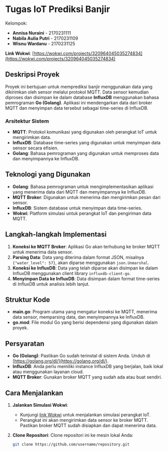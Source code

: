 # Tugas IoT Prediksi Banjir

Kelompok:
- **Annisa Nuraini** - 2170231111
- **Nabila Aulia Putri** - 2170231109
- **Wisnu Wardanu** - 2170231125

**Link Wokwi**: [https://wokwi.com/projects/320964045035274834](https://wokwi.com/projects/320964045035274834)

## Deskripsi Proyek

Proyek ini bertujuan untuk memprediksi banjir menggunakan data yang dikirimkan oleh sensor melalui protokol MQTT. Data sensor kemudian diproses dan disimpan ke dalam database **InfluxDB** menggunakan bahasa pemrograman **Go (Golang)**. Aplikasi ini mendengarkan data dari broker MQTT dan menyimpan data tersebut sebagai time-series di InfluxDB.

### Arsitektur Sistem
- **MQTT**: Protokol komunikasi yang digunakan oleh perangkat IoT untuk mengirimkan data.
- **InfluxDB**: Database time-series yang digunakan untuk menyimpan data sensor secara efisien.
- **Golang**: Bahasa pemrograman yang digunakan untuk memproses data dan menyimpannya ke InfluxDB.

## Teknologi yang Digunakan

- **Golang**: Bahasa pemrograman untuk mengimplementasikan aplikasi yang menerima data dari MQTT dan menyimpannya ke InfluxDB.
- **MQTT Broker**: Digunakan untuk menerima dan mengirimkan pesan dari sensor.
- **InfluxDB**: Sistem database untuk menyimpan data time-series.
- **Wokwi**: Platform simulasi untuk perangkat IoT dan pengiriman data MQTT.

## Langkah-langkah Implementasi

1. **Koneksi ke MQTT Broker**: Aplikasi Go akan terhubung ke broker MQTT untuk menerima data sensor.
2. **Parsing Data**: Data yang diterima dalam format JSON, misalnya `{"water_level": 57}`, akan diparse menggunakan `json.Unmarshal`.
3. **Koneksi ke InfluxDB**: Data yang telah diparse akan disimpan ke dalam InfluxDB menggunakan client library `influxdb-client-go`.
4. **Menyimpan Data ke InfluxDB**: Data disimpan dalam format time-series di InfluxDB untuk analisis lebih lanjut.

## Struktur Kode

- **main.go**: Program utama yang mengatur koneksi ke MQTT, menerima data sensor, memparsing data, dan menyimpannya ke InfluxDB.
- **go.mod**: File modul Go yang berisi dependensi yang digunakan dalam proyek.

## Persyaratan

- **Go (Golang)**: Pastikan Go sudah terinstal di sistem Anda. Unduh di [https://golang.org/dl/](https://golang.org/dl/).
- **InfluxDB**: Anda perlu memiliki instance InfluxDB yang berjalan, baik lokal atau menggunakan layanan cloud.
- **MQTT Broker**: Gunakan broker MQTT yang sudah ada atau buat sendiri.

## Cara Menjalankan

1. **Jalankan Simulasi Wokwi**:
   - Kunjungi [link Wokwi](https://wokwi.com/projects/320964045035274834) untuk menjalankan simulasi perangkat IoT.
   - Perangkat ini akan mengirimkan data sensor ke broker MQTT. Pastikan broker MQTT sudah disiapkan dan dapat menerima data.
   
2. **Clone Repositori**:
   Clone repositori ini ke mesin lokal Anda:
   ```bash
   git clone https://github.com/username/repository.git
